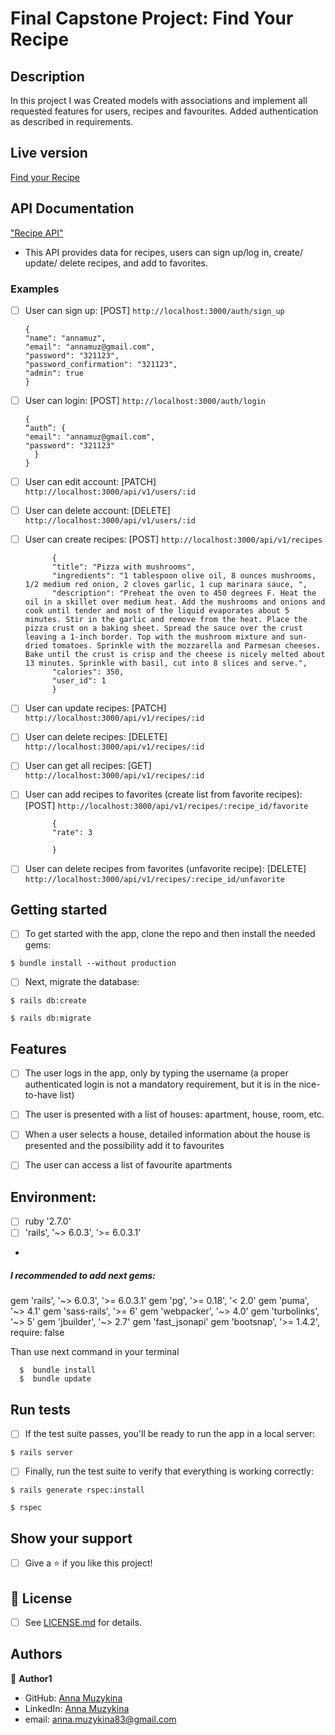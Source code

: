 # Final Capstone Project: Find Your Recipe


## Description


In this project I was Created models with associations and implement all requested features for users, recipes and favourites. Added authentication as described in requirements.

## Live version

[Find your Recipe](https://morning-ridge-74742.herokuapp.com/)


## API Documentation
["Recipe API"](https://documenter.getpostman.com/view/11701134/T17KbkNx?version=latest)

- This API provides data for recipes, users can sign up/log in, create/ update/ delete recipes, and add to favorites.

### Examples

- [ ] User can sign up: [POST] `http://localhost:3000/auth/sign_up`

      {
      "name": "annamuz",
      "email": "annamuz@gmail.com",
      "password": "321123",
      "password_confirmation": "321123",
      "admin": true
      }

- [ ] User can login: [POST] `http://localhost:3000/auth/login` 

      {
      “auth”: {
      "email": "annamuz@gmail.com",
      "password": "321123"
        }
      }

- [ ] User can edit account: [PATCH] `http://localhost:3000/api/v1/users/:id` 

- [ ] User can delete account: [DELETE] `http://localhost:3000/api/v1/users/:id` 

- [ ] User can create recipes:  [POST]   `http://localhost:3000/api/v1/recipes`

            {
            "title": "Pizza with mushrooms",
            "ingredients": "1 tablespoon olive oil, 8 ounces mushrooms, 1/2 medium red onion, 2 cloves garlic, 1 cup marinara sauce, ",
            "description": "Preheat the oven to 450 degrees F. Heat the oil in a skillet over medium heat. Add the mushrooms and onions and cook until tender and most of the liquid evaporates about 5 minutes. Stir in the garlic and remove from the heat. Place the pizza crust on a baking sheet. Spread the sauce over the crust leaving a 1-inch border. Top with the mushroom mixture and sun-dried tomatoes. Sprinkle with the mozzarella and Parmesan cheeses. Bake until the crust is crisp and the cheese is nicely melted about 13 minutes. Sprinkle with basil, cut into 8 slices and serve.",
            "calories": 350,
            "user_id": 1
            }


- [ ] User can update recipes:  [PATCH]   `http://localhost:3000/api/v1/recipes/:id`


- [ ] User can delete recipes:  [DELETE]   `http://localhost:3000/api/v1/recipes/:id`

- [ ] User can get all recipes:  [GET]   `http://localhost:3000/api/v1/recipes/:id`

- [ ] User can add recipes to favorites (create list from favorite recipes):  [POST]   `http://localhost:3000/api/v1/recipes/:recipe_id/favorite`

            {
            "rate": 3

            }



- [ ] User can delete recipes from favorites (unfavorite recipe):  [DELETE]   `http://localhost:3000/api/v1/recipes/:recipe_id/unfavorite`

## Getting started
- [ ] To get started with the app, clone the repo and then install the needed gems:

```
$ bundle install --without production
```

- [ ] Next, migrate the database:

```
$ rails db:create
```

```
$ rails db:migrate
```

## Features

- [ ] The user logs in the app, only by typing the username (a proper authenticated login is not a mandatory requirement, but it is in the nice-to-have list)

- [ ] The user is presented with a list of houses: apartment, house, room, etc.

- [ ] When a user selects a house, detailed information about the house is presented and the possibility add it to favourites

- [ ] The user can access a list of favourite apartments




## Environment:

- [ ] ruby '2.7.0'
- [ ] 'rails', '~> 6.0.3', '>= 6.0.3.1'
* 
##### I recommended to add next gems:

gem 'rails', '~> 6.0.3', '>= 6.0.3.1'
gem 'pg', '>= 0.18', '< 2.0'
gem 'puma', '~> 4.1'
gem 'sass-rails', '>= 6'
gem 'webpacker', '~> 4.0'
gem 'turbolinks', '~> 5'
gem 'jbuilder', '~> 2.7'
gem 'fast_jsonapi'
gem 'bootsnap', '>= 1.4.2', require: false
        
 
 Than use next command in your terminal
 
      $  bundle install
      $  bundle update


## Run tests

- [ ] If the test suite passes, you'll be ready to run the app in a local server:

```
$ rails server
```
- [ ] Finally, run the test suite to verify that everything is working correctly:

```
$ rails generate rspec:install
```

```
$ rspec
```

## Show your support

- [ ] Give a ⭐️ if you like this project!

## 📝 License

* [ ] See [LICENSE.md]() for details.

## Authors

👤 **Author1**
* GitHub: [Anna Muzykina](https://github.com/Anna-Myzukina)
* LinkedIn: [Anna Muzykina](https://www.linkedin.com/in/anna-muzykina/)
* email: anna.muzykina83@gmail.com